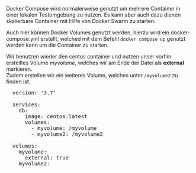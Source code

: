 Docker Compose wird normalerweise genutzt um mehrere Container in einer lokalen Testumgebung zu nutzen. Es kann aber auch dazu dienen skalierbare Container mit Hilfe von Docker Swarm zu starten.

Auch hier können Docker Volumes genutzt werden, hierzu wird ein docker-compose.yml erstellt, welched mit dem Befehl `docker compose up` genutzt werden kann um die Container zu starten.

Wir benutzen wieder den centos container und nutzen unser vorhin erstelltes Volume _myvolume_, welches wir am Ende der Datei als **external** markieren.<br/>
Zudem erstellen wir ein weiteres Volume, welches unter `/myvolume2` zu finden ist.

<pre class="file" data-filename="file" data-target="replace">
  version: '3.7'

  services:
    db:
      image: centos:latest
      volumes:
        - myvolume: /myvolume
        - myvolume2: /myvolume2

  volumes:
    myvolume:
      external: true
    myvolume2:
</pre>
